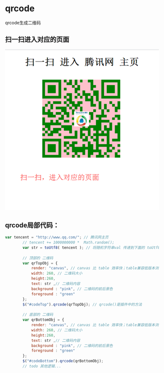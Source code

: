 # qrcode
qrcode生成二维码

## 扫一扫进入对应的页面
![image](https://github.com/xiaojiandong/qrcode/blob/master/img/view.png)

## qrcode局部代码：
```js
var tencent = "http://www.qq.com/"; // 腾讯网主页
		// tencent += 1000000000 *  Math.random();
		var str = toUtf8( tencent ); // 将随机字符串val 传递到下面的 toUtf8() 方法中
		
		// 顶部的 二维码
		var qrTopObj = {
			render: "canvas", // canvas 比 table 效率快；table兼容低版本浏览器
			width: 260, // 二维码大小
			height:260,
			text: str ,// 二维码内容
			background : "pink", // 二维码的前后景色
            foreground : "green"
		};
		$("#codeTop").qrcode(qrTopObj); // qrcode()是插件中的方法
		
		// 底部的 二维码
		var qrBottomObj = {
			render: "canvas", // canvas 比 table 效率快；table兼容低版本浏览器
			width: 260, // 二维码大小
			height:260,
			text: str ,// 二维码内容
			background : "pink", // 二维码的前后景色
            foreground : "green"
		};
		$("#codeBottom").qrcode(qrBottomObj);
		// todo 其他逻辑...
```
